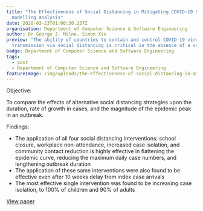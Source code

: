 ```yaml
---
title: "The Effectiveness of Social Distancing in Mitigating COVID-19 Spread: a
  modelling analysis"
date: 2020-03-23T01:00:30.237Z
organisation: Department of Computer Science & Software Engineering
author: Dr George J. Milne, Simon Xie
preview: "The ability of countries to contain and control COVID-19 virus
  transmission via social distancing is critical in the absence of a vaccine. "
badge: Department of Computer Science and Software Engineering
tags:
  - post
  - Department of Computer Science and Software Engineering
featureImage: /img/uploads/the-effectiveness-of-social-distancing-in-mitigating-covid-19-spread-a-modelling-analysis.jpeg
---
```

Objective: 

To compare the effects of alternative social distancing strategies upon the duration, rate of growth in cases, and the magnitude of the epidemic peak in an outbreak.

Findings:

* The application of all four social distancing interventions: school closure, workplace non-attendance, increased case isolation, and community contact reduction is highly effective in flattening the epidemic curve, reducing the maximum daily case numbers, and lengthening outbreak duration
* The application of these same interventions were also found to be effective even after 10 weeks delay from index case arrivals
* The most effective single intervention was found to be increasing case isolation, to 100% of children and 90% of adults

<a href="https://www.medrxiv.org/content/10.1101/2020.03.20.20040055v1" target="_blank">
View paper
</a>